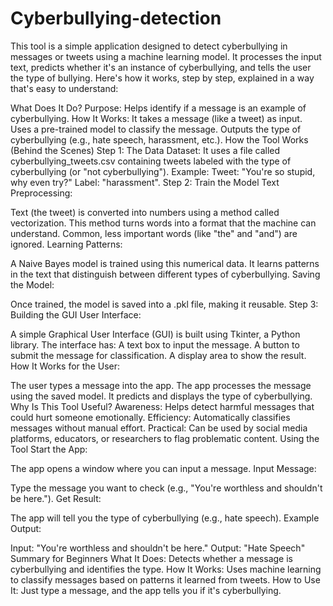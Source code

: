 # Cyberbullying-detection

This tool is a simple application designed to detect cyberbullying in messages or tweets using a machine learning model. It processes the input text, predicts whether it's an instance of cyberbullying, and tells the user the type of bullying. Here's how it works, step by step, explained in a way that's easy to understand:

What Does It Do?
Purpose: Helps identify if a message is an example of cyberbullying.
How It Works:
It takes a message (like a tweet) as input.
Uses a pre-trained model to classify the message.
Outputs the type of cyberbullying (e.g., hate speech, harassment, etc.).
How the Tool Works (Behind the Scenes)
Step 1: The Data
Dataset: It uses a file called cyberbullying_tweets.csv containing tweets labeled with the type of cyberbullying (or "not cyberbullying").
Example:
Tweet: "You're so stupid, why even try?"
Label: "harassment".
Step 2: Train the Model
Text Preprocessing:

Text (the tweet) is converted into numbers using a method called vectorization.
This method turns words into a format that the machine can understand.
Common, less important words (like "the" and "and") are ignored.
Learning Patterns:

A Naive Bayes model is trained using this numerical data.
It learns patterns in the text that distinguish between different types of cyberbullying.
Saving the Model:

Once trained, the model is saved into a .pkl file, making it reusable.
Step 3: Building the GUI
User Interface:

A simple Graphical User Interface (GUI) is built using Tkinter, a Python library.
The interface has:
A text box to input the message.
A button to submit the message for classification.
A display area to show the result.
How It Works for the User:

The user types a message into the app.
The app processes the message using the saved model.
It predicts and displays the type of cyberbullying.
Why Is This Tool Useful?
Awareness: Helps detect harmful messages that could hurt someone emotionally.
Efficiency: Automatically classifies messages without manual effort.
Practical: Can be used by social media platforms, educators, or researchers to flag problematic content.
Using the Tool
Start the App:

The app opens a window where you can input a message.
Input Message:

Type the message you want to check (e.g., "You're worthless and shouldn't be here.").
Get Result:

The app will tell you the type of cyberbullying (e.g., hate speech).
Example Output:

Input: "You're worthless and shouldn't be here."
Output: "Hate Speech"
Summary for Beginners
What It Does: Detects whether a message is cyberbullying and identifies the type.
How It Works: Uses machine learning to classify messages based on patterns it learned from tweets.
How to Use It: Just type a message, and the app tells you if it's cyberbullying.
